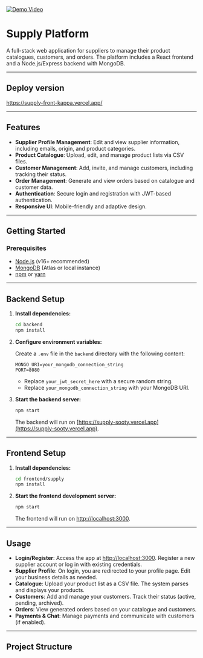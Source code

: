 [![Demo Video](https://img.shields.io/badge/Live%20Demo-Available-blue)](https://youtu.be/ktBYXccr_w0)

# Supply Platform

A full-stack web application for suppliers to manage their product catalogues, customers, and orders. The platform includes a React frontend and a Node.js/Express backend with MongoDB.

---

## Deploy version

https://supply-front-kappa.vercel.app/

---

## Features

- **Supplier Profile Management**: Edit and view supplier information, including emails, origin, and product categories.
- **Product Catalogue**: Upload, edit, and manage product lists via CSV files.
- **Customer Management**: Add, invite, and manage customers, including tracking their status.
- **Order Management**: Generate and view orders based on catalogue and customer data.
- **Authentication**: Secure login and registration with JWT-based authentication.
- **Responsive UI**: Mobile-friendly and adaptive design.

---

## Getting Started

### Prerequisites

- [Node.js](https://nodejs.org/) (v16+ recommended)
- [MongoDB](https://www.mongodb.com/) (Atlas or local instance)
- [npm](https://www.npmjs.com/) or [yarn](https://yarnpkg.com/)

---

## Backend Setup

1. **Install dependencies:**

   ```bash
   cd backend
   npm install
   ```

2. **Configure environment variables:**

   Create a `.env` file in the `backend` directory with the following content:

   ```
   MONGO_URI=your_mongodb_connection_string
   PORT=8080
   ```

   - Replace `your_jwt_secret_here` with a secure random string.
   - Replace `your_mongodb_connection_string` with your MongoDB URI.

3. **Start the backend server:**

   ```bash
   npm start
   ```

   The backend will run on [https://supply-sooty.vercel.app](https://supply-sooty.vercel.app).

---

## Frontend Setup

1. **Install dependencies:**

   ```bash
   cd frontend/supply
   npm install
   ```

2. **Start the frontend development server:**

   ```bash
   npm start
   ```

   The frontend will run on [http://localhost:3000](http://localhost:3000).

---

## Usage

- **Login/Register**: Access the app at [http://localhost:3000](http://localhost:3000). Register a new supplier account or log in with existing credentials.
- **Supplier Profile**: On login, you are redirected to your profile page. Edit your business details as needed.
- **Catalogue**: Upload your product list as a CSV file. The system parses and displays your products.
- **Customers**: Add and manage your customers. Track their status (active, pending, archived).
- **Orders**: View generated orders based on your catalogue and customers.
- **Payments & Chat**: Manage payments and communicate with customers (if enabled).

---

## Project Structure


